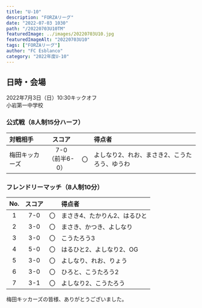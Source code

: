 ```yaml
---
title: "U-10"
description: "FORZAリーグ"
date: "2022-07-03 1030"
path: "/20220703U10TM"
featuredImage: ../images/20220703U10.jpg
featuredImageAlt: "20220703U10"
tags: ["FORZAリーグ"]
author: "FC Esblanco"
category: "2022年度U-10"
---
```


## 日時・会場

2022年7月3日（日）10:30キックオフ<br>
小岩第一中学校

### 公式戦（8人制15分ハーフ）　

| 対戦相手| スコア |   | 得点者  |
|:----|:------:|:-:|:--------|
| 梅田キッカーズ | 7-0<br>（前半6-0） | 〇 |よしなり2、れお、まさき2、こうたろう、ゆうわ|


### フレンドリーマッチ（8人制10分）

| No.| スコア |   | 得点者  |
|:--:|:------:|:-:|:--------|
| 1  | 7-0 | 〇 |まさき4、たかりん2、はるひと|
| 2  | 3-0 | 〇 |まさき、かつき、よしなり|
| 3  | 3-0 | 〇 |こうたろう3|
| 4  | 5-0 | 〇 |はるひと2、よしなり2、OG|
| 5  | 3-0 | 〇 |よしなり、れお、りょう|
| 6  | 3-0 | 〇 |ひろと、こうたろう2|
| 7  | 3-1 | 〇 |よしなり2、こうたろう|


梅田キッカーズの皆様、ありがとうございました。
